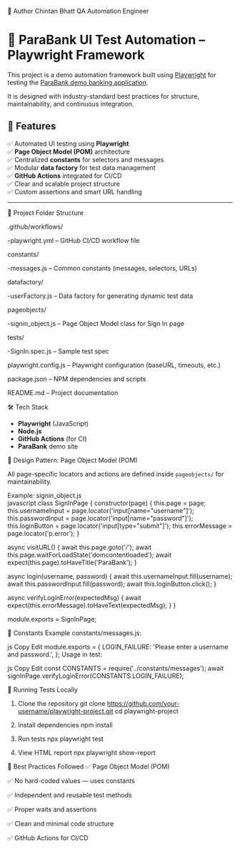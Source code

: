👤 Author
Chintan Bhatt
QA Automation Engineer


# 🔐 ParaBank UI Test Automation – Playwright Framework

This project is a demo automation framework built using [Playwright](https://playwright.dev/) for testing the [ParaBank demo banking application](https://parabank.parasoft.com/parabank/login.htm).

It is designed with industry-standard best practices for structure, maintainability, and continuous integration.

## 🚀 Features

✅ Automated UI testing using **Playwright**  
✅ **Page Object Model (POM)** architecture  
✅ Centralized **constants** for selectors and messages  
✅ Modular **data factory** for test data management  
✅ **GitHub Actions** integrated for CI/CD  
✅ Clear and scalable project structure  
✅ Custom assertions and smart URL handling

---
📁 Project  Folder Structure

.github/workflows/

-playwright.yml – GitHub CI/CD workflow file

constants/

-messages.js – Common constants (messages, selectors, URLs)

datafactory/

-userFactory.js – Data factory for generating dynamic test data

pageobjects/

-signin_object.js – Page Object Model class for Sign In page

tests/

-SignIn.spec.js – Sample test spec

playwright.config.js – Playwright configuration (baseURL, timeouts, etc.)

package.json – NPM dependencies and scripts

README.md – Project documentation

🛠 Tech Stack

- **Playwright** (JavaScript)
- **Node.js**
- **GitHub Actions** (for CI)
- **ParaBank** demo site


🧱 Design Pattern: Page Object Model (POM)

All page-specific locators and actions are defined inside `pageobjects/` for maintainability.

Example: signin_object.js  
javascript
class SignInPage {
  constructor(page) {
    this.page = page;
    this.usernameInput = page.locator('input[name="username"]');
    this.passwordInput = page.locator('input[name="password"]');
    this.loginButton = page.locator('input[type="submit"]');
    this.errorMessage = page.locator('p.error');
  }

  async visitURL() {
    await this.page.goto('/');
    await this.page.waitForLoadState('domcontentloaded');
    await expect(this.page).toHaveTitle('ParaBank');
  }

  async login(username, password) {
    await this.usernameInput.fill(username);
    await this.passwordInput.fill(password);
    await this.loginButton.click();
  }

  async verifyLoginError(expectedMsg) {
    await expect(this.errorMessage).toHaveText(expectedMsg);
  }
}

module.exports = SignInPage;


🔄 Constants
Example constants/messages.js:

js
Copy
Edit
module.exports = {
  LOGIN_FAILURE: 'Please enter a username and password.',
};
Usage in test:

js
Copy
Edit
const CONSTANTS = require('../constants/messages');
await signInPage.verifyLoginError(CONSTANTS.LOGIN_FAILURE);

🧪 Running Tests Locally
1. Clone the repository
git clone https://github.com/your-username/playwright-project.git
cd playwright-project

2. Install dependencies
npm install

3. Run tests
npx playwright test

4. View HTML report
npx playwright show-report


📌 Best Practices Followed
✅ Page Object Model (POM)

✅ No hard-coded values — uses constants

✅ Independent and reusable test methods

✅ Proper waits and assertions

✅ Clean and minimal code structure

✅ GitHub Actions for CI/CD


